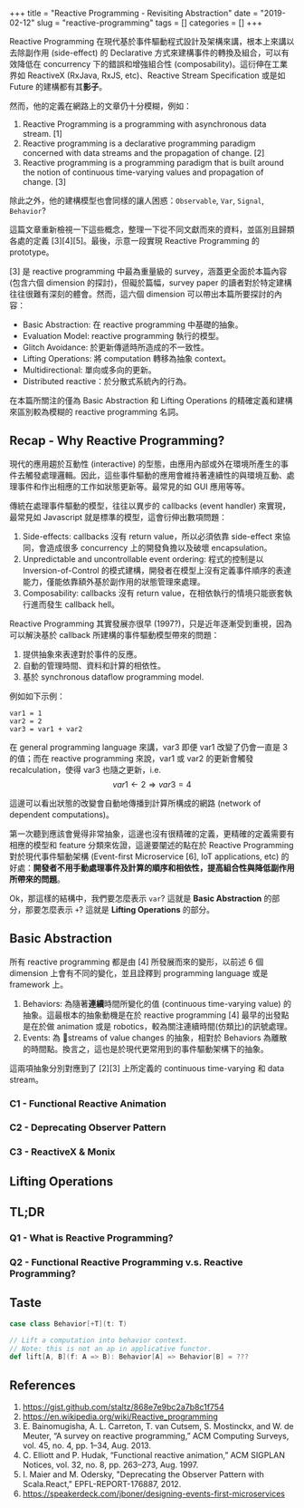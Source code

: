 +++
title = "Reactive Programming - Revisiting Abstraction"
date = "2019-02-12"
slug = "reactive-programming" 
tags = []
categories = []
+++

<script type="text/javascript" async
  src="https://cdnjs.cloudflare.com/ajax/libs/mathjax/2.7.5/latest.js?config=TeX-MML-AM_CHTML">
</script>

Reactive Programming 在現代基於事件驅動程式設計及架構來講，根本上來講以去除副作用 (side-effect) 的 Declarative 方式來建構事件的轉換及組合，可以有效降低在 concurrency 下的錯誤和增強組合性 (composability)。這衍伸在工業界如 ReactiveX (RxJava, RxJS, etc)、Reactive Stream Specification 或是如 Future 的建構都有其**影子**。

然而，他的定義在網路上的文章仍十分模糊，例如：

1. Reactive Programming is a programming with asynchronous data stream. [1]
2. Reactive programming is a declarative programming paradigm concerned with data streams and the propagation of change. [2]
3. Reactive programming is a programming paradigm that is built around the notion of continuous time-varying values and propagation of change. [3]

除此之外，他的建構模型也會同樣的讓人困惑：`Observable`, `Var`, `Signal`, `Behavior`?

這篇文章重新檢視一下這些概念，整理一下從不同文獻而來的資料，並區別且歸類各處的定義 [3][4][5]。最後，示意一段實現 Reactive Programming 的 prototype。

[3] 是 reactive programming 中最為重量級的 survey，涵蓋更全面於本篇內容 (包含六個 dimension 的探討)，但礙於篇幅，survey paper 的讀者對於特定建構往往很難有深刻的體會。然而，這六個 dimension 可以帶出本篇所要探討的內容：

* Basic Abstraction: 在 reactive programming 中基礎的抽象。
* Evaluation Model: reactive programming 執行的模型。
* Glitch Avoidance: 於更新傳遞時所造成的不一致性。
* Lifting Operations: 將 computation 轉移為抽象 context。
* Multidirectional: 單向或多向的更新。
* Distributed reactive：於分散式系統內的行為。

在本篇所關注的僅為 Basic Abstraction 和 Lifting Operations 的精確定義和建構來區別較為模糊的 reactive programming 名詞。

## Recap - Why Reactive Programming?

現代的應用趨於互動性 (interactive) 的型態，由應用內部或外在環境所產生的事件去觸發處理邏輯。因此，這些事件驅動的應用會維持著連續性的與環境互動、處理事件和作出相應的工作如狀態更新等。最常見的如 GUI 應用等等。

傳統在處理事件驅動的模型，往往以異步的 callbacks (event handler) 來實現，最常見如 Javascript 就是標準的模型，這會衍伸出數項問題：

1. Side-effects: callbacks 沒有 return value，所以必須依靠 side-effect 來協同，會造成很多 concurrency 上的開發負擔以及破壞 encapsulation。
2. Unpredictable and uncontrollable event ordering: 程式的控制是以 Inversion-of-Control 的模式建構，開發者在模型上沒有定義事件順序的表達能力，僅能依靠額外基於副作用的狀態管理來處理。
3. Composability: callbacks 沒有 return value，在相依執行的情境只能嵌套執行進而發生 callback hell。

Reactive Programming 其實發展亦很早 (1997?)，只是近年逐漸受到重視，因為可以解決基於 callback 所建構的事件驅動模型帶來的問題：

1. 提供抽象來表達對於事件的反應。
2. 自動的管理時間、資料和計算的相依性。
3. 基於 synchronous dataflow programming model.

例如如下示例：

```
var1 = 1
var2 = 2
var3 = var1 + var2
```

在 general programming language 來講，var3 即便 var1 改變了仍會一直是 3 的值；而在 reactive programming 來說，var1 或 var2 的更新會觸發 recalculation，使得 var3 也隨之更新，i.e. $$var1 \leftarrow 2 \Rightarrow var3 = 4$$

這邊可以看出狀態的改變會自動地傳播到計算所構成的網路 (network of dependent computations)。

第一次聽到應該會覺得非常抽象，這邊也沒有很精確的定義，更精確的定義需要有相應的模型和 feature 分類來佐證，這邊要闡述的點在於 Reactive Programming 對於現代事件驅動架構 (Event-first Microservice [6], IoT applications, etc) 的好處：**開發者不用手動處理事件及計算的順序和相依性，提高組合性與降低副作用所帶來的問題**。

Ok，那這樣的結構中，我們要怎麼表示 `var`? 這就是 **Basic Abstraction** 的部分，那要怎麼表示 `+`? 這就是 **Lifting Operations** 的部分。

## Basic Abstraction

所有 reactive programming 都是由 [4] 所發展而來的變形，以前述 6 個 dimension 上會有不同的變化，並且詮釋到 programming language 或是 framework 上。

1. Behaviors: 為隨著**連續**時間所變化的值 (continuous time-varying value) 的抽象。這最根本的抽象動機是在於 reactive programming [4] 最早的出發點是在於做 animation 或是 robotics，較為關注連續時間(仿類比)的訊號處理。
2. Events: 為 streams of value changes 的抽象，相對於 Behaviors 為離散的時間點。換言之，這也是於現代更常用到的事件驅動架構下的抽象。

這兩項抽象分別對應到了 [2][3] 上所定義的 continuous time-varying 和 data stream。

### C1 - Functional Reactive Animation 

### C2 - Deprecating Observer Pattern

### C3 - ReactiveX & Monix

## Lifting Operations

## TL;DR

### Q1 - What is Reactive Programming?

### Q2 - Functional Reactive Programming v.s. Reactive Programming?

## Taste

```Scala
case class Behavior[+T](t: T)

// Lift a computation into behavior context.
// Note: this is not an ap in applicative functor.
def lift[A, B](f: A => B): Behavior[A] => Behavior[B] = ???
```

## References

1. https://gist.github.com/staltz/868e7e9bc2a7b8c1f754
2. https://en.wikipedia.org/wiki/Reactive_programming
3. E. Bainomugisha, A. L. Carreton, T. van Cutsem, S. Mostinckx, and W. de Meuter, “A survey on reactive programming,” ACM Computing Surveys, vol. 45, no. 4, pp. 1–34, Aug. 2013.
4. C. Elliott and P. Hudak, “Functional reactive animation,” ACM SIGPLAN Notices, vol. 32, no. 8, pp. 263–273, Aug. 1997.
5. I. Maier and M. Odersky, "Deprecating the Observer Pattern with Scala.React," EPFL-REPORT-176887, 2012.
6. https://speakerdeck.com/jboner/designing-events-first-microservices
